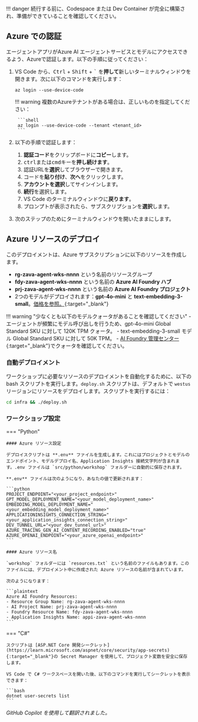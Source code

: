!!! danger 
    続行する前に、Codespace または Dev Container が完全に構築され、準備ができていることを確認してください。

## Azure での認証

エージェントアプリがAzure AI エージェントサービスとモデルにアクセスできるよう、Azureで認証します。以下の手順に従ってください：

1. VS Code から、<kbd>Ctrl</kbd> + <kbd>Shift</kbd> + <kbd>`</kbd> を**押して**新しいターミナルウィンドウを開きます。次に以下のコマンドを実行します：

    ```shell
    az login --use-device-code
    ```

    !!! warning
        複数のAzureテナントがある場合は、正しいものを指定してください：

        ```shell
        az login --use-device-code --tenant <tenant_id>
        ```

2. 以下の手順で認証します：

    1. **認証コード**をクリップボードに**コピー**します。
    2. <kbd>ctrl</kbd>または<kbd>cmd</kbd>キーを**押し続けます**。
    3. 認証URLを**選択**してブラウザーで開きます。
    4. コードを**貼り付け**、**次へ**をクリックします。
    5. **アカウントを選択**してサインインします。
    6. **続行**を選択します。
    7. VS Code のターミナルウィンドウに**戻ります**。
    8. プロンプトが表示されたら、サブスクリプションを**選択**します。

3. 次のステップのためにターミナルウィンドウを開いたままにします。

## Azure リソースのデプロイ

このデプロイメントは、Azure サブスクリプションに以下のリソースを作成します。

- **rg-zava-agent-wks-nnnn** という名前のリソースグループ
- **fdy-zava-agent-wks-nnnn** という名前の **Azure AI Foundry ハブ**
- **prj-zava-agent-wks-nnnn** という名前の **Azure AI Foundry プロジェクト**
- 2つのモデルがデプロイされます：**gpt-4o-mini** と **text-embedding-3-small**。[価格を参照。](https://azure.microsoft.com/pricing/details/cognitive-services/openai-service/){:target="_blank"}

!!! warning "少なくとも以下のモデルクォータがあることを確認してください"
    - エージェントが頻繁にモデル呼び出しを行うため、gpt-4o-mini Global Standard SKU に対して 120K TPM クォータ。
    - text-embedding-3-small モデル Global Standard SKU に対して 50K TPM。
    - [AI Foundry 管理センター](https://ai.azure.com/managementCenter/quota){:target="_blank"}でクォータを確認してください。

### 自動デプロイメント

ワークショップに必要なリソースのデプロイメントを自動化するために、以下の bash スクリプトを実行します。`deploy.sh` スクリプトは、デフォルトで `westus` リージョンにリソースをデプロイします。スクリプトを実行するには：

```bash
cd infra && ./deploy.sh
```

<!-- !!! note "Windows では、`deploy.sh` の代わりに `deploy.ps1` を実行してください" -->

### ワークショップ設定

=== "Python"

    #### Azure リソース設定

    デプロイスクリプトは **.env** ファイルを生成します。これにはプロジェクトとモデルのエンドポイント、モデルデプロイ名、Application Insights 接続文字列が含まれます。.env ファイルは `src/python/workshop` フォルダーに自動的に保存されます。
    
    **.env** ファイルは次のようになり、あなたの値で更新されます：

    ```python
    PROJECT_ENDPOINT="<your_project_endpoint>"
    GPT_MODEL_DEPLOYMENT_NAME="<your_model_deployment_name>"
    EMBEDDING_MODEL_DEPLOYMENT_NAME="<your_embedding_model_deployment_name>"
    APPLICATIONINSIGHTS_CONNECTION_STRING="<your_application_insights_connection_string>"
    DEV_TUNNEL_URL="<your_dev_tunnel_url>"
    AZURE_TRACING_GEN_AI_CONTENT_RECORDING_ENABLED="true"
    AZURE_OPENAI_ENDPOINT="<your_azure_openai_endpoint>"
    ```

    #### Azure リソース名

    `workshop` フォルダーには `resources.txt` という名前のファイルもあります。このファイルには、デプロイメント中に作成された Azure リソースの名前が含まれています。

    次のようになります：

    ```plaintext
    Azure AI Foundry Resources:
    - Resource Group Name: rg-zava-agent-wks-nnnn
    - AI Project Name: prj-zava-agent-wks-nnnn
    - Foundry Resource Name: fdy-zava-agent-wks-nnnn
    - Application Insights Name: appi-zava-agent-wks-nnnn
    ```

=== "C#"

    スクリプトは [ASP.NET Core 開発シークレット](https://learn.microsoft.com/aspnet/core/security/app-secrets){:target="_blank"}の Secret Manager を使用して、プロジェクト変数を安全に保存します。

    VS Code で C# ワークスペースを開いた後、以下のコマンドを実行してシークレットを表示できます：

    ```bash
    dotnet user-secrets list
    ```

*GitHub Copilot を使用して翻訳されました。*
